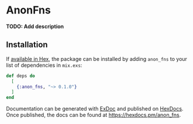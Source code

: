 # AnonFns

**TODO: Add description**

## Installation

If [available in Hex](https://hex.pm/docs/publish), the package can be installed
by adding `anon_fns` to your list of dependencies in `mix.exs`:

```elixir
def deps do
  [
    {:anon_fns, "~> 0.1.0"}
  ]
end
```

Documentation can be generated with [ExDoc](https://github.com/elixir-lang/ex_doc)
and published on [HexDocs](https://hexdocs.pm). Once published, the docs can
be found at <https://hexdocs.pm/anon_fns>.

